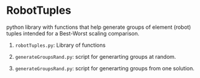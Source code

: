 # RobotTuples
python library with functions that help generate groups of element (robot) tuples intended for a Best-Worst scaling comparison.

1. `robotTuples.py`: Library of functions

2. `generateGroupsRand.py`: script for generarting groups at random.

3. `generateGroupsRand.py`: script for generarting groups from one solution.
